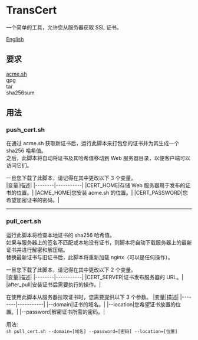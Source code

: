 # TransCert
一个简单的工具，允许您从服务器获取 SSL 证书。 

[English](https://github.com/Keviince/TransCert)

## 要求
[acme.sh](https://github.com/acmesh-official/acme.sh)  
gpg  
tar  
sha256sum  

## 用法
### push_cert.sh
在通过 acme.sh 获取新证书后，运行此脚本来打包您的证书并为其生成一个 sha256 哈希值。  
之后，此脚本将自动将证书及其哈希值移动到 Web 服务器目录，以便客户端可以访问它们。  

一旦您下载了此脚本，请记得在其中更改以下 3 个变量。  
|变量|描述|
|--------|-----------|
|CERT_HOME|存储 Web 服务器用于发布的证书的位置。|
|ACME_HOME|您安装 acme.sh 的位置。|
|CERT_PASSWORD|您希望加密证书的密码。|

___

### pull_cert.sh
运行此脚本将检查本地证书的 sha256 哈希值。  
如果与服务器上的签名不匹配或本地没有证书，则脚本将自动下载服务器上的最新证书并进行解密和解压缩。  
替换最新证书与旧证书后，此脚本将重新加载 nginx（可以是任何操作）。  

一旦您下载了此脚本，请记得在其中更改以下 2 个变量。  
|变量|描述|
|--------|-----------|
|CERT_SERVER|证书发布服务器的 URL。|
|after_pull|安装证书后需要执行的操作。|  

在使用此脚本从服务器拉取证书时，您需要提供以下 3 个参数。
|变量|描述|
|--------|-----------|
|--domain|证书的域名。|
|--location|您希望证书放置的位置。|
|--password|解密证书所需的密码。|  

用法:  
`
sh pull_cert.sh --domain=[域名] --password=[密码] --location=[位置]
`
